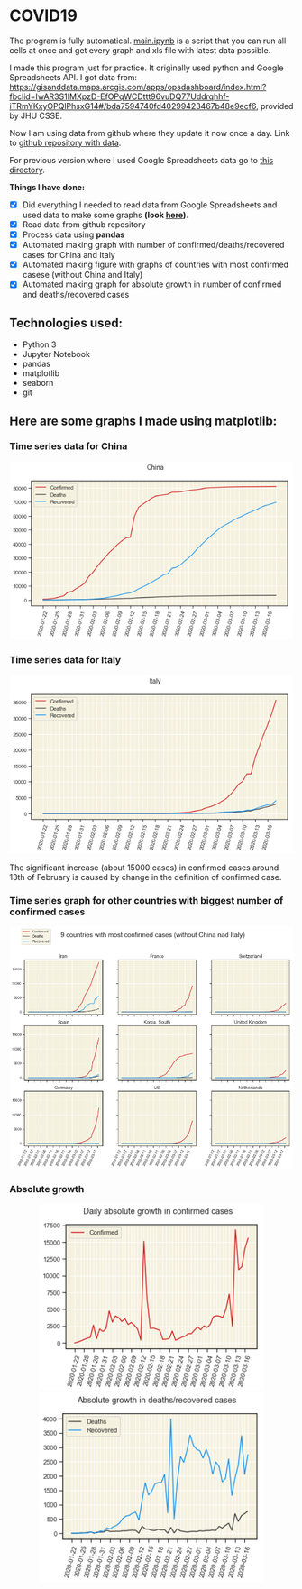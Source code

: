 # COVID19

The program is fully automatical. [main.ipynb](../main.ipynb) is a script that you can run all cells at once and get every graph and xls file with latest data possible.

I made this program just for practice. It originally used python and Google Spreadsheets API. I got data from: https://gisanddata.maps.arcgis.com/apps/opsdashboard/index.html?fbclid=IwAR3S1IMXpzD-EfOPqWCDttt96vuDQ77Uddrqhhf-iTRmYKxyOPQlPhsxG14#/bda7594740fd40299423467b48e9ecf6, provided by JHU CSSE.

Now I am using data from github where they update it now once a day.
Link to [github repository with data](https://github.com/CSSEGISandData/COVID-19).

For previous version where I used Google Spreadsheets data go to [this directory](../previous_version_files).

**Things I have done:**
- [x] Did everything I needed to read data from Google Spreadsheets and used data to make some graphs **(look [here](../previous_version_files/README.md))**.
- [x] Read data from github repository
- [x] Process data using **pandas**
- [x] Automated making graph with number of confirmed/deaths/recovered cases for China and Italy
- [x] Automated making figure with graphs of countries with most confirmed casese (without China and Italy)
- [x] Automated making graph for absolute growth in number of confirmed and deaths/recovered cases

## Technologies used:
- Python 3
- Jupyter Notebook
- pandas 
- matplotlib
- seaborn
- git


## Here are some graphs I made using **matplotlib**:

<h3>Time series data for China</h3>
<p align="center">
<img src="img/china.png" width="650" />
</p>

<h3>Time series data for Italy</h3>
<p align="center">
<img src="img/italy.png" width="650" />
</p>

The significant increase (about 15000 cases) in confirmed cases around 13th of February is caused by change in the definition of confirmed case.

<h3>Time series graph for other countries with biggest number of confirmed cases</h3>

<p align="center">
<img src="img/most_confirmed_cases.png">
</p>

<h3>Absolute growth</h3>
<p align="center">
<img src="img/abs_growth_confirmed.png" width="400" />
<img src="img/abs_growth_deaths_recovered.png" width="400" /> 
</p>
